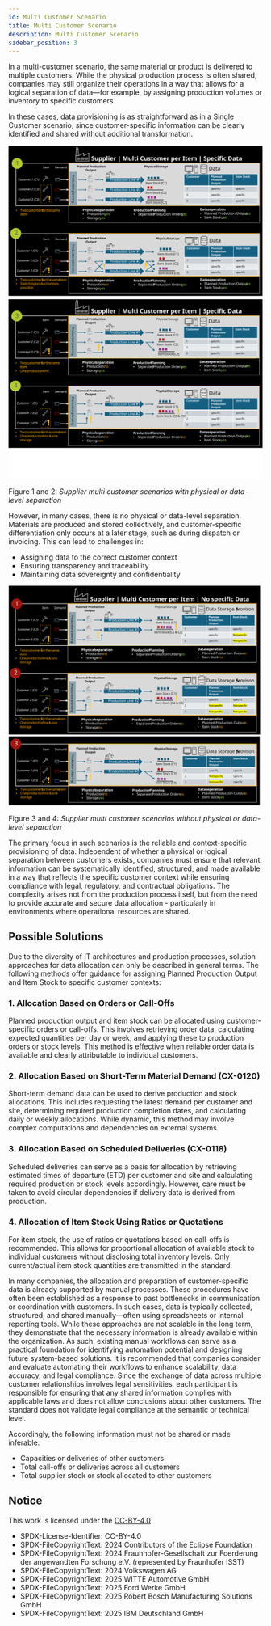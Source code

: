 ```yaml
---
id: Multi Customer Scenario
title: Multi Customer Scenario
description: Multi Customer Scenario
sidebar_position: 3
---
```


In a multi-customer scenario, the same material or product is delivered to multiple customers. While the physical production process is often shared, companies may still organize their operations in a way that allows for a logical separation of data—for example, by assigning production volumes or inventory to specific customers.

In these cases, data provisioning is as straightforward as in a Single Customer scenario, since customer-specific information can be clearly identified and shared without additional transformation.

![supplier-multi-customer-scenario](../../assets/supplier-multi-customer-scenario.svg)
![supplier-multi-customer-scenario-part2](../../assets/supplier-multi-customer-scenario-part2.svg)

Figure 1 and 2: *Supplier multi customer scenarios with physical or data-level separation*

However, in many cases, there is no physical or data-level separation. Materials are produced and stored collectively, and customer-specific differentiation only occurs at a later stage, such as during dispatch or invoicing. This can lead to challenges in:

- Assigning data to the correct customer context
- Ensuring transparency and traceability
- Maintaining data sovereignty and confidentiality

![supplier-multi-customer-scenario-part3](../../assets/supplier-multi-customer-scenario-part3.svg)
![supplier-multi-customer-scenario-part4](../../assets/supplier-multi-customer-scenario-part4.svg)

Figure 3 and 4: *Supplier multi customer scenarios without physical or data-level separation*

The primary focus in such scenarios is the reliable and context-specific provisioning of data. Independent of whether a physical or logical separation between customers exists, companies must ensure that relevant information can be systematically identified, structured, and made available in a way that reflects the specific customer context while ensuring compliance with legal, regulatory, and contractual obligations. The complexity arises not from the production process itself, but from the need to provide accurate and secure data allocation - particularly in environments where operational resources are shared.

## Possible Solutions

Due to the diversity of IT architectures and production processes, solution approaches for data allocation can only be described in general terms. The following methods offer guidance for assigning Planned Production Output and Item Stock to specific customer contexts:

### 1. Allocation Based on Orders or Call-Offs

Planned production output and item stock can be allocated using customer-specific orders or call-offs. This involves retrieving order data, calculating expected quantities per day or week, and applying these to production orders or stock levels. This method is effective when reliable order data is available and clearly attributable to individual customers.

### 2. Allocation Based on Short-Term Material Demand (CX-0120)

Short-term demand data can be used to derive production and stock allocations. This includes requesting the latest demand per customer and site, determining required production completion dates, and calculating daily or weekly allocations. While dynamic, this method may involve complex computations and dependencies on external systems.

### 3. Allocation Based on Scheduled Deliveries (CX-0118)

Scheduled deliveries can serve as a basis for allocation by retrieving estimated times of departure (ETD) per customer and site and calculating required production or stock levels accordingly. However, care must be taken to avoid circular dependencies if delivery data is derived from production.

### 4. Allocation of Item Stock Using Ratios or Quotations

For item stock, the use of ratios or quotations based on call-offs is recommended. This allows for proportional allocation of available stock to individual customers without disclosing total inventory levels. Only current/actual item stock quantities are transmitted in the standard.

In many companies, the allocation and preparation of customer-specific data is already supported by manual processes. These procedures have often been established as a response to past bottlenecks in communication or coordination with customers. In such cases, data is typically collected, structured, and shared manually—often using spreadsheets or internal reporting tools. While these approaches are not scalable in the long term, they demonstrate that the necessary information is already available within the organization. As such, existing manual workflows can serve as a practical foundation for identifying automation potential and designing future system-based solutions.
It is recommended that companies consider and evaluate automating their workflows to enhance scalability, data accuracy, and legal compliance.
Since the exchange of data across multiple customer relationships involves legal sensitivities, each participant is responsible for ensuring that any shared information complies with applicable laws and does not allow conclusions about other customers. The standard does not validate legal compliance at the semantic or technical level.

Accordingly, the following information must not be shared or made inferable:

- Capacities or deliveries of other customers
- Total call-offs or deliveries across all customers
- Total supplier stock or stock allocated to other customers

## Notice

This work is licensed under the [CC-BY-4.0](https://creativecommons.org/licenses/by/4.0/legalcode)

- SPDX-License-Identifier: CC-BY-4.0  
- SPDX-FileCopyrightText: 2024 Contributors of the Eclipse Foundation  
- SPDX-FileCopyrightText: 2024 Fraunhofer-Gesellschaft zur Foerderung der angewandten Forschung e.V. (represented by Fraunhofer ISST)  
- SPDX-FileCopyrightText: 2024 Volkswagen AG  
- SPDX-FileCopyrightText: 2025 WITTE Automotive GmbH  
- SPDX-FileCopyrightText: 2025 Ford Werke GmbH  
- SPDX-FileCopyrightText: 2025 Robert Bosch Manufacturing Solutions GmbH  
- SPDX-FileCopyrightText: 2025 IBM Deutschland GmbH  

